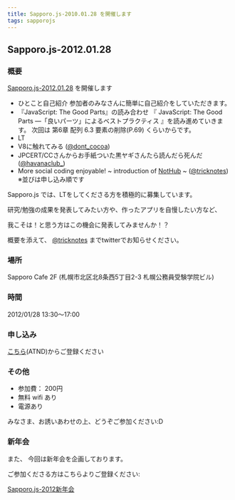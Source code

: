 ```yaml
---
title: Sapporo.js-2010.01.28 を開催します
tags: sapporojs
---
```

## Sapporo.js-2012.01.28

### 概要

[Sapporo.js-2012.01.28](http://atnd.org/events/24078) を開催します

+ ひとこと自己紹介
参加者のみなさんに簡単に自己紹介をしていただきます。
+ 『JavaScript: The Good Parts』の読み合わせ
『 JavaScript: The Good Parts ―「良いパーツ」によるベストプラクティス 』を読み進めていきます。
次回は 第6章 配列 6.3 要素の削除(P.69) くらいからです。
+ LT
 + V8に触れてみる ([@dont_cocoa](http://twitter.com/dont_cocoa))
 + JPCERT/CCさんからお手紙ついた黒ヤギさんたら読んだら死んだ  ([@havanaclub_](http://twitter.com/havanaclub_))
 + More social coding enjoyable! ~ introduction of [NotHub](http://nothub.org) ~ ([@tricknotes](http://twitter.com/tricknotes))
※並びは申し込み順です

Sapporo.js では、LTをしてくださる方を積極的に募集しています。

研究/勉強の成果を発表してみたい方や、作ったアプリを自慢したい方など、

我こそは！と思う方はこの機会に発表してみませんか！？

概要を添えて、 [@tricknotes](http://twitter.com/tricknotes) までtwitterでお知らせください。

### 場所

Sapporo Cafe 2F (札幌市北区北8条西5丁目2-3 札幌公務員受験学院ビル)

### 時間

2012/01/28 13:30〜17:00

### 申し込み

[こちら](http://atnd.org/events/24078)(ATND)からご登録ください

### その他

* 参加費： 200円
* 無料 wifi あり
* 電源あり

みなさま、お誘いあわせの上、どうぞご参加ください:D

### 新年会

また、 今回は新年会を企画しております。

ご参加くださる方はこちらよりご登録ください:

[Sapporo.js-2012新年会](http://atnd.org/events/24649)
